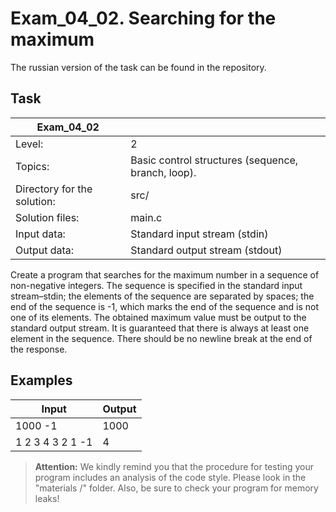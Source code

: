 # Exam_04_02. Searching for the maximum
The russian version of the task can be found in the repository.

## Task

| Exam_04_02 | |
| ------ | ------ |
| Level: | 2 |
| Topics: | Basic control structures (sequence, branch, loop). |
| Directory for the solution: | src/ |
| Solution files: | main.c |
| Input data: | Standard input stream (stdin) |
| Output data: | Standard output stream (stdout) |

Create a program that searches for the maximum number in a sequence of non-negative integers. The sequence is specified in the standard input stream–stdin; the elements of the sequence are separated by spaces; the end of the sequence is -1, which marks the end of the sequence and is not one of its elements. The obtained maximum value must be output to the standard output stream. It is guaranteed that there is always at least one element in the sequence. There should be no newline break at the end of the response.

## Examples

| Input | Output |
| ------ | ------ |
| 1000 -1 | 1000 |
| 1 2 3 4 3 2 1 -1 | 4 |

> **Attention:** We kindly remind you that the procedure for testing your program includes an analysis of the code style. Please look in the "materials /" folder. Also, be sure to check your program for memory leaks!

